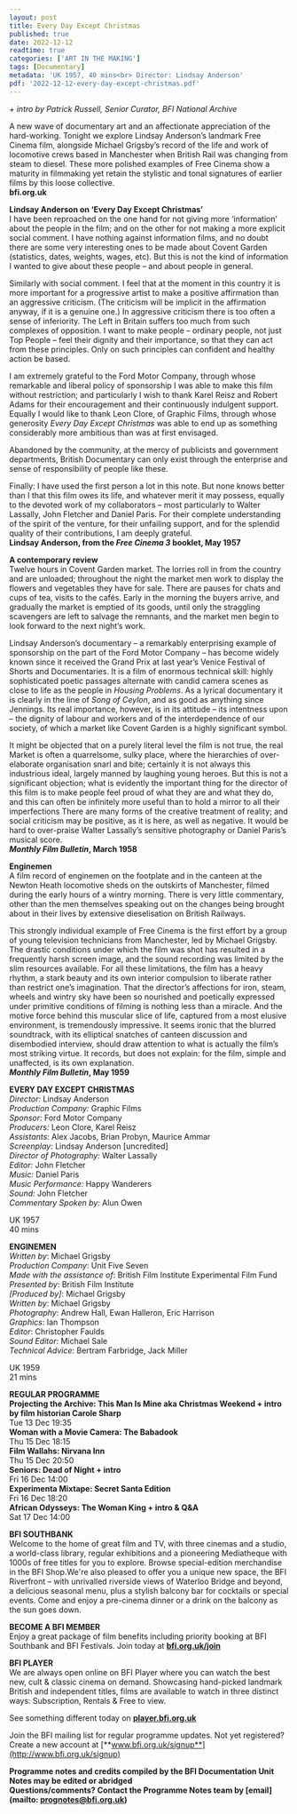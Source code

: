 ```yaml
---
layout: post
title: Every Day Except Christmas
published: true
date: 2022-12-12
readtime: true
categories: ['ART IN THE MAKING']
tags: [Documentary]
metadata: 'UK 1957, 40 mins<br> Director: Lindsay Anderson'
pdf: '2022-12-12-every-day-except-christmas.pdf'
---
```


_+ intro by Patrick Russell, Senior Curator, BFI National Archive_

A new wave of documentary art and an affectionate appreciation of the hard-working. Tonight we explore Lindsay Anderson’s landmark Free Cinema film, alongside Michael Grigsby’s record of the life and work of locomotive crews based in Manchester when British Rail was changing from steam to diesel. These more polished examples of Free Cinema show a maturity in filmmaking yet retain the stylistic and tonal signatures of earlier films by this loose collective.  
**bfi.org.uk**

**Lindsay Anderson on ‘Every Day Except Christmas’**  
I have been reproached on the one hand for not giving more ‘information’ about the people in the film; and on the other for not making a more explicit social comment. I have nothing against information films, and no doubt there are some very interesting ones to be made about Covent Garden (statistics, dates, weights, wages, etc). But this is not the kind of information I wanted to give about these people – and about people in general.

Similarly with social comment. I feel that at the moment in this country it is more important for a progressive artist to make a positive affirmation than an aggressive criticism. (The criticism will be implicit in the affirmation anyway, if it is a genuine one.) In aggressive criticism there is too often a sense of inferiority. The Left in Britain suffers too much from such complexes of opposition. I want to make people – ordinary people, not just Top People – feel their dignity and their importance, so that they can act from these principles. Only on such principles can confident and healthy action be based.

I am extremely grateful to the Ford Motor Company, through whose remarkable and liberal policy of sponsorship I was able to make this film without restriction; and particularly I wish to thank Karel Reisz and Robert Adams for their encouragement and their continuously indulgent support. Equally I would like to thank Leon Clore, of Graphic Films, through whose generosity _Every Day Except Christmas_ was able to end up as something considerably more ambitious than was at first envisaged.

Abandoned by the community, at the mercy of publicists and government departments, British Documentary can only exist through the enterprise and sense of responsibility of people like these.

Finally: I have used the first person a lot in this note. But none knows better than I that this film owes its life, and whatever merit it may possess, equally to the devoted work of my collaborators – most particularly to Walter Lassally, John Fletcher and Daniel Paris. For their complete understanding of the spirit of the venture, for their unfailing support, and for the splendid quality of their contributions, I am deeply grateful.  
**Lindsay Anderson, from the _Free Cinema 3_ booklet, May 1957**

**A contemporary review**  
Twelve hours in Covent Garden market. The lorries roll in from the country and are unloaded; throughout the night the market men work to display the flowers and vegetables they have for sale. There are pauses for chats and cups of tea, visits to the cafés. Early in the morning the buyers arrive, and gradually the market is emptied of its goods, until only the straggling scavengers are left to salvage the remnants, and the market men begin to look forward to the next night’s work.

Lindsay Anderson’s documentary – a remarkably enterprising example of sponsorship on the part of the Ford Motor Company – has become widely known since it received the Grand Prix at last year’s Venice Festival of Shorts and Documentaries. It is a film of enormous technical skill: highly sophisticated poetic passages alternate with candid camera scenes as close to life as the people in _Housing Problems_. As a lyrical documentary it is clearly in the line of _Song of Ceylon_, and as good as anything since Jennings. Its real importance, however, is in its attitude – its intentness upon – the dignity of labour and workers and of the interdependence of our society, of which a market like Covent Garden is a highly significant symbol.

It might be objected that on a purely literal level the film is not true, the real Market is often a quarrelsome, sulky place, where the hierarchies of over-elaborate organisation snarl and bite; certainly it is not always this industrious ideal, largely manned by laughing young heroes. But this is not a significant objection; what is evidently the important thing for the director of this film is to make people feel proud of what they are and what they do, and this can often be infinitely more useful than to hold a mirror to all their imperfections There are many forms of the creative treatment of reality; and social criticism may be positive, as it is here, as well as negative. It would be hard to over-praise Walter Lassally’s sensitive photography or Daniel Paris’s musical score.  
**_Monthly Film Bulletin_, March 1958**  

**Enginemen**  
A film record of enginemen on the footplate and in the canteen at the Newton Heath locomotive sheds on the outskirts of Manchester, filmed during the early hours of a wintry morning. There is very little commentary, other than the men themselves speaking out on the changes being brought about in their lives by extensive dieselisation on British Railways.

This strongly individual example of Free Cinema is the first effort by a group of young television technicians from Manchester, led by Michael Grigsby. The drastic conditions under which the film was shot has resulted in a frequently harsh screen image, and the sound recording was limited by the slim resources available. For all these limitations, the film has a heavy rhythm, a stark beauty and its own interior compulsion to liberate rather than restrict one’s imagination. That the director’s affections for iron, steam, wheels and wintry sky have been so nourished and poetically expressed under primitive conditions of filming is nothing less than a miracle. And the motive force behind this muscular slice of life, captured from a most elusive environment, is tremendously impressive. It seems ironic that the blurred soundtrack, with its elliptical snatches of canteen discussion and disembodied interview, should draw attention to what is actually the film’s most striking virtue. It records, but does not explain: for the film, simple and unaffected, is its own explanation.  
**_Monthly Film Bulletin_, May 1959**  

**EVERY DAY EXCEPT CHRISTMAS**  
_Director:_ Lindsay Anderson  
_Production Company:_ Graphic Films  
_Sponsor:_ Ford Motor Company  
_Producers:_ Leon Clore, Karel Reisz  
_Assistants:_ Alex Jacobs, Brian Probyn, Maurice Ammar  
_Screenplay:_ Lindsay Anderson [uncredited]  
_Director of Photography:_ Walter Lassally  
_Editor:_ John Fletcher  
_Music:_ Daniel Paris  
_Music Performance:_ Happy Wanderers  
_Sound:_ John Fletcher  
_Commentary Spoken by:_ Alun Owen  

UK 1957  
40 mins  

**ENGINEMEN**  
_Written by_: Michael Grigsby  
_Production Company_: Unit Five Seven  
_Made with the assistance of_: British Film Institute Experimental Film Fund  
_Presented by_: British Film Institute  
_[Produced by]_: Michael Grigsby  
_Written by_: Michael Grigsby  
_Photography_: Andrew Hall, Ewan Halleron, Eric Harrison  
_Graphics_: Ian Thompson  
_Editor_: Christopher Faulds  
_Sound Editor_: Michael Sale  
_Technical Advice_: Bertram Farbridge, Jack Miller  

UK 1959  
21 mins  

**REGULAR PROGRAMME**  
**Projecting the Archive: This Man Is Mine aka Christmas Weekend + intro by film historian Carole Sharp**  
Tue 13 Dec 19:35  
**Woman with a Movie Camera: The Babadook**  
Thu 15 Dec 18:15  
**Film Wallahs: Nirvana Inn**  
Thu 15 Dec 20:50  
**Seniors: Dead of Night + intro**  
Fri 16 Dec 14:00  
**Experimenta Mixtape: Secret Santa Edition**  
Fri 16 Dec 18:20  
**African Odysseys: The Woman King + intro & Q&A**  
Sat 17 Dec 14:00
<br>

**BFI SOUTHBANK**  
Welcome to the home of great film and TV, with three cinemas and a studio, a world-class library, regular exhibitions and a pioneering Mediatheque with 1000s of free titles for you to explore. Browse special-edition merchandise in the BFI Shop.We&#39;re also pleased to offer you a unique new space, the BFI Riverfront – with unrivalled riverside views of Waterloo Bridge and beyond, a delicious seasonal menu, plus a stylish balcony bar for cocktails or special events. Come and enjoy a pre-cinema dinner or a drink on the balcony as the sun goes down.  

**BECOME A BFI MEMBER**  
Enjoy a great package of film benefits including priority booking at BFI Southbank and BFI Festivals. Join today at [**bfi.org.uk/join**](http://www.bfi.org.uk/join)  

**BFI PLAYER**  
 We are always open online on BFI Player where you can watch the best new, cult &amp; classic cinema on demand. Showcasing hand-picked landmark British and independent titles, films are available to watch in three distinct ways: Subscription, Rentals &amp; Free to view.  

See something different today on [**player.bfi.org.uk**](https://player.bfi.org.uk)  

Join the BFI mailing list for regular programme updates. Not yet registered? Create a new account at [**www.bfi.org.uk/signup**](http://www.bfi.org.uk/signup)

**Programme notes and credits compiled by the BFI Documentation Unit  
Notes may be edited or abridged  
Questions/comments? Contact the Programme Notes team by [email](mailto: prognotes@bfi.org.uk)**
